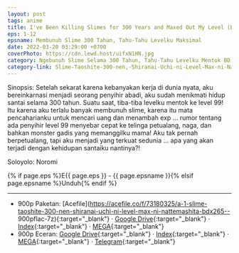 ```yaml
---
layout: post
tags: anime
title: I've Been Killing Slimes for 300 Years and Maxed Out My Level (BD) - S1E1-12 ID Subtitle
eps: 1-12
epsname: Membunuh Slime 300 Tahun, Tahu-Tahu Levelku Maksimal
date: 2022-03-20 03:29:00 +0700
coverPhoto: https://cdn.lewd.host/uifxN1HN.jpg
category: Ngebunuh Slime Selama 300 Tahun, Tahu-Tahu Levelku Mentok BD
category-link: Slime-Taoshite-300-nen,-Shiranai-Uchi-ni-Level-Max-ni-Nattemashita
---
```


Sinopsis: Setelah sekarat karena kebanyakan kerja di dunia nyata, aku bereinkarnasi menjadi seorang penyihir abadi, aku sudah menikmati hidup santai selama 300 tahun. Suatu saat, tiba-tiba levelku mentok ke level 99! Itu karena aku terlalu banyak membunuh slime, karena itu mata pencaharianku untuk mencari uang dan menambah exp ... rumor tentang ada penyihir level 99 menyebar cepat ke telinga petualang, naga, dan bahkan monster gadis yang memanggilku mama!
Aku tak pernah berpetualang, tapi aku menjadi yang terkuat sedunia ... apa yang akan terjadi dengan kehidupan santaiku nantinya?!

Soloyolo: Noromi

{% if page.eps %}E{{ page.eps }} - {{ page.epsname }}{% elsif page.epsname %}Unduh{% endif %}

---
- 900p Paketan: [Acefile](https://acefile.co/f/73180325/a-1-slime-taoshite-300-nen-shiranai-uchi-ni-level-max-ni-nattemashita-bdx265-- 900pflac-7z){:target="_blank"} &middot; [Google Drive](https://drive.google.com/file/d/1uyngHnDfip4VVLPUR6cpkT19SW8w6enG/view?usp=share_link){:target="_blank"} &middot; [Index](https://proyek.a-1ddl.workers.dev/1:/%5BA-1%5D%20Slime%20Taoshite%20300-nen,%20Shiranai%20Uchi%20ni%20Level%20Max%20ni%20Nattemashita%20%5BBD%5D%5Bx265%20900p%5D%5BFLAC%5D.7z){:target="_blank"} &middot; [MEGA](https://mega.nz/file/F3xRVYQQ#4UKuqLb9a-T0aVG0qcHiRM3lU71TUWqYRItMiKhSvFY){:target="_blank"}<br>
- 900p Eceran: [Google Drive](https://drive.google.com/drive/folders/1-Fy3RW1C1F-OfM-7e6pshtdWkALHrtir?usp=sharing){:target="_blank"} &middot; [Index](https://proyek.a-1ddl.workers.dev/0:/Musim%20Semi%202021/%5BBD%5D/%5BA-1%5D%20Slime%20Taoshite%20300-nen,%20Shiranai%20Uchi%20ni%20Level%20Max%20ni%20Nattemashita%20%5BBD%5D%5Bx265%20900p%5D%5BFLAC%5D/){:target="_blank"} &middot; [MEGA](https://mega.nz/folder/dyRhRAbK#uYseB8TYisz0af5AZQI8gQ){:target="_blank"} &middot; [Telegram](https://t.me/a1fansub/65){:target="_blank"}
